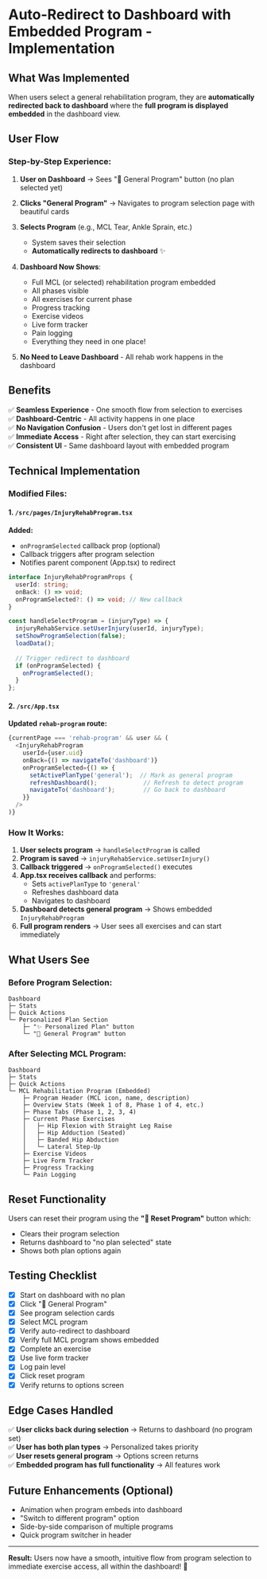 # Auto-Redirect to Dashboard with Embedded Program - Implementation

## What Was Implemented

When users select a general rehabilitation program, they are **automatically redirected back to dashboard** where the **full program is displayed embedded** in the dashboard view.

## User Flow

### Step-by-Step Experience:

1. **User on Dashboard** → Sees "🦵 General Program" button (no plan selected yet)

2. **Clicks "General Program"** → Navigates to program selection page with beautiful cards

3. **Selects Program** (e.g., MCL Tear, Ankle Sprain, etc.)
   - System saves their selection
   - **Automatically redirects to dashboard** ✨

4. **Dashboard Now Shows**:
   - Full MCL (or selected) rehabilitation program embedded
   - All phases visible
   - All exercises for current phase
   - Progress tracking
   - Exercise videos
   - Live form tracker
   - Pain logging
   - Everything they need in one place!

5. **No Need to Leave Dashboard** - All rehab work happens in the dashboard

## Benefits

✅ **Seamless Experience** - One smooth flow from selection to exercises  
✅ **Dashboard-Centric** - All activity happens in one place  
✅ **No Navigation Confusion** - Users don't get lost in different pages  
✅ **Immediate Access** - Right after selection, they can start exercising  
✅ **Consistent UI** - Same dashboard layout with embedded program  

## Technical Implementation

### Modified Files:

#### 1. `/src/pages/InjuryRehabProgram.tsx`
**Added:**
- `onProgramSelected` callback prop (optional)
- Callback triggers after program selection
- Notifies parent component (App.tsx) to redirect

```typescript
interface InjuryRehabProgramProps {
  userId: string;
  onBack: () => void;
  onProgramSelected?: () => void; // New callback
}

const handleSelectProgram = (injuryType) => {
  injuryRehabService.setUserInjury(userId, injuryType);
  setShowProgramSelection(false);
  loadData();
  
  // Trigger redirect to dashboard
  if (onProgramSelected) {
    onProgramSelected();
  }
};
```

#### 2. `/src/App.tsx`
**Updated `rehab-program` route:**
```typescript
{currentPage === 'rehab-program' && user && (
  <InjuryRehabProgram 
    userId={user.uid}
    onBack={() => navigateTo('dashboard')}
    onProgramSelected={() => {
      setActivePlanType('general');  // Mark as general program
      refreshDashboard();             // Refresh to detect program
      navigateTo('dashboard');        // Go back to dashboard
    }}
  />
)}
```

### How It Works:

1. **User selects program** → `handleSelectProgram` is called
2. **Program is saved** → `injuryRehabService.setUserInjury()`
3. **Callback triggered** → `onProgramSelected()` executes
4. **App.tsx receives callback** and performs:
   - Sets `activePlanType` to `'general'`
   - Refreshes dashboard data
   - Navigates to dashboard
5. **Dashboard detects general program** → Shows embedded `InjuryRehabProgram`
6. **Full program renders** → User sees all exercises and can start immediately

## What Users See

### Before Program Selection:
```
Dashboard
├─ Stats
├─ Quick Actions
└─ Personalized Plan Section
    ├─ "✨ Personalized Plan" button
    └─ "🦵 General Program" button
```

### After Selecting MCL Program:
```
Dashboard
├─ Stats
├─ Quick Actions
└─ MCL Rehabilitation Program (Embedded)
    ├─ Program Header (MCL icon, name, description)
    ├─ Overview Stats (Week 1 of 8, Phase 1 of 4, etc.)
    ├─ Phase Tabs (Phase 1, 2, 3, 4)
    ├─ Current Phase Exercises
    │   ├─ Hip Flexion with Straight Leg Raise
    │   ├─ Hip Adduction (Seated)
    │   ├─ Banded Hip Abduction
    │   └─ Lateral Step-Up
    ├─ Exercise Videos
    ├─ Live Form Tracker
    ├─ Progress Tracking
    └─ Pain Logging
```

## Reset Functionality

Users can reset their program using the **"🔄 Reset Program"** button which:
- Clears their program selection
- Returns dashboard to "no plan selected" state
- Shows both plan options again

## Testing Checklist

- [x] Start on dashboard with no plan
- [x] Click "🦵 General Program"
- [x] See program selection cards
- [x] Select MCL program
- [x] Verify auto-redirect to dashboard
- [x] Verify full MCL program shows embedded
- [x] Complete an exercise
- [x] Use live form tracker
- [x] Log pain level
- [x] Click reset program
- [x] Verify returns to options screen

## Edge Cases Handled

✅ **User clicks back during selection** → Returns to dashboard (no program set)  
✅ **User has both plan types** → Personalized takes priority  
✅ **User resets general program** → Options screen returns  
✅ **Embedded program has full functionality** → All features work  

## Future Enhancements (Optional)

- Animation when program embeds into dashboard
- "Switch to different program" option
- Side-by-side comparison of multiple programs
- Quick program switcher in header

---

**Result:** Users now have a smooth, intuitive flow from program selection to immediate exercise access, all within the dashboard! 🎉
